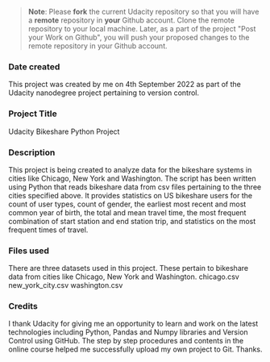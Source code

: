 >**Note**: Please **fork** the current Udacity repository so that you will have a **remote** repository in **your** Github account. Clone the remote repository to your local machine. Later, as a part of the project "Post your Work on Github", you will push your proposed changes to the remote repository in your Github account.

### Date created
This project was created by me on 4th September 2022 as part of the Udacity nanodegree project pertaining to version control.

### Project Title
Udacity Bikeshare Python Project

### Description
This project is being created to analyze data for the bikeshare systems in cities like Chicago, New York and Washington. The script has been written using Python that reads bikeshare data from csv files pertaining to the three cities specified above. It provides statistics on US bikeshare users for the count of user types, count of gender, the earliest most recent and most common year of birth, the total and mean travel time, the most frequent combination of start station and end station trip, and statistics on the most frequent times of travel.

### Files used
There are three datasets used in this project. These pertain to bikeshare data from cities like Chicago, New York and Washington.
chicago.csv
new_york_city.csv
washington.csv

### Credits
I thank Udacity for giving me an opportunity to learn and work on the latest technologies including Python, Pandas and Numpy libraries and Version Control using GitHub. The step by step procedures and contents in the online course helped me successfully upload my own project to Git. Thanks.

